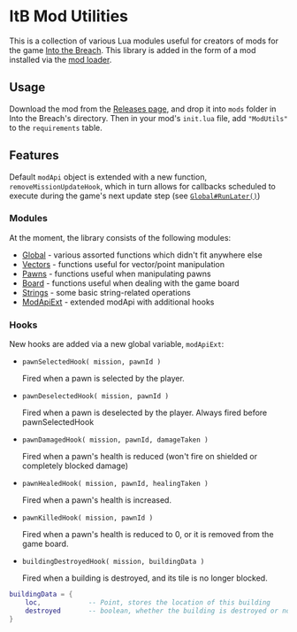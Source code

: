 # ItB Mod Utilities

This is a collection of various Lua modules useful for creators of mods for the game [Into the Breach](https://www.subsetgames.com/itb.html). This library is added in the form of a mod installed via the [mod loader](http://www.subsetgames.com/forum/viewtopic.php?f=26&t=32833).


## Usage

Download the mod from the [Releases page](https://github.com/kartoFlane/ITB-ModUtils/releases/latest), and drop it into `mods` folder in Into the Breach's directory. Then in your mod's `init.lua` file, add `"ModUtils"` to the `requirements` table.


## Features

Default `modApi` object is extended with a new function, `removeMissionUpdateHook`, which in turn allows for callbacks scheduled to execute during the game's next update step (see [`Global#RunLater()`](https://github.com/kartoFlane/ITB-ModUtils/blob/master/scripts/global.lua))

### Modules

At the moment, the library consists of the following modules:

- [Global](https://github.com/kartoFlane/ITB-ModUtils/blob/master/scripts/global.lua) - various assorted functions which didn't fit anywhere else
- [Vectors](https://github.com/kartoFlane/ITB-ModUtils/blob/master/scripts/vectors.lua) - functions useful for vector/point manipulation
- [Pawns](https://github.com/kartoFlane/ITB-ModUtils/blob/master/scripts/pawns.lua) - functions useful when manipulating pawns
- [Board](https://github.com/kartoFlane/ITB-ModUtils/blob/master/scripts/board.lua) - functions useful when dealing with the game board
- [Strings](https://github.com/kartoFlane/ITB-ModUtils/blob/master/scripts/strings.lua) - some basic string-related operations
- [ModApiExt](https://github.com/kartoFlane/ITB-ModUtils/blob/master/scripts/modApiExt.lua) - extended modApi with additional hooks

### Hooks

New hooks are added via a new global variable, `modApiExt`:

* `pawnSelectedHook( mission, pawnId )`

	Fired when a pawn is selected by the player.

* `pawnDeselectedHook( mission, pawnId )`

	Fired when a pawn is deselected by the player.
	Always fired before pawnSelectedHook

* `pawnDamagedHook( mission, pawnId, damageTaken )`

	Fired when a pawn's health is reduced (won't fire on shielded
	or completely blocked damage)

* `pawnHealedHook( mission, pawnId, healingTaken )`

	Fired when a pawn's health is increased.

* `pawnKilledHook( mission, pawnId )`

	Fired when a pawn's health is reduced to 0, or it is removed
	from the game board.

* `buildingDestroyedHook( mission, buildingData )`

	Fired when a building is destroyed, and its tile is no longer blocked.

```lua
buildingData = {
	loc,			-- Point, stores the location of this building
	destroyed		-- boolean, whether the building is destroyed or not
}
```
